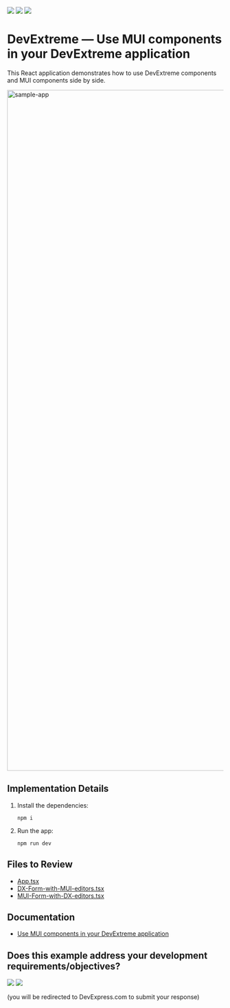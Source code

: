 <!-- default badges list -->
[![](https://img.shields.io/badge/Open_in_DevExpress_Support_Center-FF7200?style=flat-square&logo=DevExpress&logoColor=white)](https://supportcenter.devexpress.com/ticket/details/T1229422)
[![](https://img.shields.io/badge/📖_How_to_use_DevExpress_Examples-e9f6fc?style=flat-square)](https://docs.devexpress.com/GeneralInformation/403183)
[![](https://img.shields.io/badge/💬_Leave_Feedback-feecdd?style=flat-square)](#does-this-example-address-your-development-requirementsobjectives)
<!-- default badges end -->
# DevExtreme  — Use MUI components in your DevExtreme application

This React application demonstrates how to use DevExtreme components and MUI components side by side.

<img width="1582" alt="sample-app" src="https://github.com/DevExpress-Examples/devextreme-mui-integration/assets/43554315/46133e0d-1603-44e0-84ab-b593ceae1de5">

## Implementation Details

1. Install the dependencies:
   ```shell
   npm i
   ```
2. Run the app:
   ```shell
   npm run dev
   ```

## Files to Review

- [App.tsx](./src/App.tsx)
- [DX-Form-with-MUI-editors.tsx](./src/DX-Form-with-MUI-editors.tsx)
- [MUI-Form-with-DX-editors.tsx](./src/MUI-Form-with-DX-editors.tsx)

## Documentation

- [Use MUI components in your DevExtreme application](https://js.devexpress.com/React/Documentation/Guide/Common/React_Integration_Guides/Use_MUI_components_in_your_DevExtreme_application/)

<!-- feedback -->

## Does this example address your development requirements/objectives?

[<img src="https://www.devexpress.com/support/examples/i/yes-button.svg"/>](https://www.devexpress.com/support/examples/survey.xml?utm_source=github&utm_campaign=devextreme-mui-integration&~~~was_helpful=yes) [<img src="https://www.devexpress.com/support/examples/i/no-button.svg"/>](https://www.devexpress.com/support/examples/survey.xml?utm_source=github&utm_campaign=devextreme-mui-integration&~~~was_helpful=no)

(you will be redirected to DevExpress.com to submit your response)
<!-- feedback end -->
